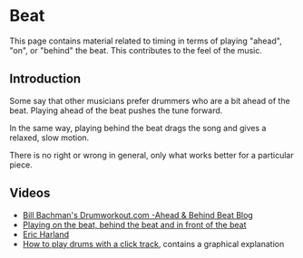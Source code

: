 # Beat

This page contains material related to timing in terms of playing "ahead", "on", or "behind" the beat.
This contributes to the feel of the music.

## Introduction

Some say that other musicians prefer drummers who are a bit ahead of the beat. Playing ahead of the beat pushes the tune forward.

In the same way, playing behind the beat drags the song and gives a relaxed, slow motion. 

There is no right or wrong in general, only what works better for a particular piece.

## Videos

- [Bill Bachman's Drumworkout.com -Ahead & Behind Beat Blog](https://www.youtube.com/watch?v=IPuRMdKfjEU)
- [Playing on the beat, behind the beat and in front of the beat](https://www.youtube.com/watch?v=GlcSuJlOwJ0)
- [Eric Harland](https://www.youtube.com/watch?v=1PRsRagfrm0)
- [How to play drums with a click track](https://www.youtube.com/watch?v=w0DtCmh0JI0), contains a graphical explanation
